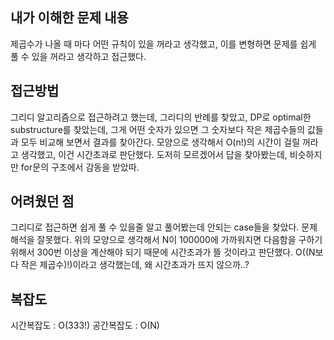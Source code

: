 ## 내가 이해한 문제 내용
제곱수가 나올 때 마다 어떤 규칙이 있을 꺼라고 생각했고, 이를 변형하면 문제를 쉽게 풀 수 있을 꺼라고 생각하고 접근했다.



## 접근방법
그리디 알고리즘으로 접근하려고 했는데, 그리디의 반례를 찾았고, DP로 optimal한 substructure를 찾았는데, 그게 어떤 숫자가 있으면
그 숫자보다 작은 제곱수들의 값들과 모두 비교해 보면서 결과를 찾아간다. 모양으로 생각해서 O(n!)의 시간이 걸릴 꺼라고 생각했고, 이건 시간초과로 판단했다.
도저히 모르겠어서 답을 찾아봤는데, 비슷하지만 for문의 구조에서 감동을 받았따.



## 어려웠던 점
그리디로 접근하면 쉽게 풀 수 있을줄 알고 풀어봤는데 안되는 case들을 찾았다. 문제 해석을 잘못했다.
위의 모양으로 생각해서 N이 100000에 가까워지면 다음함을 구하기 위해서 300번 이상을 계산해야 되기 때문에 시간초과가 뜰 것이라고 판단했다.
O((N보다 작은 제곱수)!)이라고 생각했는데, 왜 시간초과가 뜨지 않으까..? 


## 복잡도
시간복잡도 : O(333!)
공간복잡도 : O(N)
